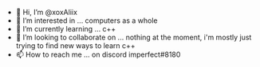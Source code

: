 - 👋 Hi, I’m @xoxAliix
- 👀 I’m interested in ... computers as a whole
- 🌱 I’m currently learning ... c++
- 💞️ I’m looking to collaborate on ... nothing at the moment, i'm mostly just trying to find new ways to learn c++
- 📫 How to reach me ...  on discord imperfect#8180

<!---
xoxAliix/xoxAliix is a ✨ special ✨ repository because its `README.md` (this file) appears on your GitHub profile.
You can click the Preview link to take a look at your changes.
--->
